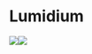 Lumidium
========
![](https://lh4.ggpht.com/S0GJm-bkMd3ot8I_UCaxi0PVUEmDUcXXHZ436RjcDWqRTT20UUSTJ4e6SB5jFjlOKPI=h900)![](https://lh3.ggpht.com/4aXp8baZ_uZFUdhEdSafonzMY6ZPOHmzfFF_Is3SXzqGWiWDIr3aHFfwtRudjFvtor3o=h900)
